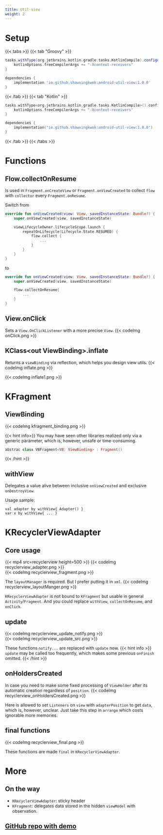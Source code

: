 ```yaml
---
title: Util-view
weight: 2
---
```


# Setup
{{< tabs >}}
{{< tab "Groovy" >}}

```groovy
tasks.withType(org.jetbrains.kotlin.gradle.tasks.KotlinCompile).configureEach{
    kotlinOptions.freeCompilerArgs += "-Xcontext-receivers"
}

dependencies {
    implementation 'io.github.shawxingkwok:android-util-view:1.0.0'
}
```
{{< /tab >}}
{{< tab "Kotlin" >}}

```kotlin
tasks.withType<org.jetbrains.kotlin.gradle.tasks.KotlinCompile>().configureEach {
    kotlinOptions.freeCompilerArgs += "-Xcontext-receivers"
}

dependencies {
    implementation("io.github.shawxingkwok:android-util-view:1.0.0")
}
```
{{< /tab >}}
{{< /tabs >}}

# Functions
## Flow.collectOnResume
Is used in `Fragment.onCreateView` or `Fragment.onViewCreated` to 
collect `flow` with `collector` every `Fragment.onResume`.

Switch from
```kotlin
override fun onViewCreated(view: View, savedInstanceState: Bundle?) {
    super.onViewCreated(view, savedInstanceState)

    viewLifecycleOwner.lifecycleScope.launch {
        repeatOnLifecycle(Lifecycle.State.RESUMED) {
            flow.collect {
                ...
            }
        }
    }
}
```
to
```kotlin
override fun onViewCreated(view: View, savedInstanceState: Bundle?) {
    super.onViewCreated(view, savedInstanceState)

    flow.collectOnResume{
        ...
    }
}
```

## View.onClick
Sets a `View.OnClickListener` with a more precise `View`.
{{< codeImg onClick.png >}}

## KClass\<out ViewBinding>.inflate
Returns a `viewBinding` via reflection, which helps you design view utils.
{{< codeImg inflate.png >}}

{{< codeImg inflate1.png >}}

# KFragment
## ViewBinding
{{< codeImg kfragment_binding.png >}}

{{< hint info>}}
You may have seen other libraries realized only via a generic parameter, which is, however, unsafe or 
time-consuming.
```kotlin
abstrac class VBFragment<VB: ViewBinding> : Fragment()
```
{{< /hint >}}
 
## withView
Delegates a value alive between inclusive `onViewCreated` and exclusive `onDestroyView`.

Usage sample:
```
val adapter by withView{ Adapter() }
var x by withView{ ... }
```

# KRecyclerViewAdapter
## Core usage
{{< mp4 src=recyclerview height=500 >}}
{{< codeImg recyclerview_adapter.png >}}
<br>
{{< codeImg recyclerview_fragment.png >}}

The `layoutManager` is required. But I prefer putting it in `xml`.
{{< codeImg recyclerview_layoutManger.png >}}

`KRecyclerViewAdapter` is not bound to `KFragment` but usable in general `Activity`/`Fragment`. 
And you could replace `withView`, `collectOnResume`, and `onClick`.

## update
{{< codeImg recyclerview_update_notify.png >}}
<br>
{{< codeImg recyclerview_update_src.png >}}

These functions `notify...`  are replaced with `update` now.
{{< hint info >}}
`update` may be called too frequently, which makes some previous `onFinish` omitted.
{{< /hint >}}

## onHoldersCreated
In case you need to make some fixed processing of  `ViewHolder` after its automatic creation regardless of `position`.
{{< codeImg recyclerview_onHoldersCreated.png >}}

Here is allowed to set `Listeners` on `view` with `adapterPosition` to get `data`, which is, however, unclear. Just
take this step in `arrange` which costs ignorable more memories.

## final functions 
{{< codeImg recyclerview_final.png >}}

These functions are made `final` in `KRecyclerViewAdapter`.

# More 
## On the way
- `KRecyclerViewAdapter`: sticky header
- `KFragment`: delegates data stored in the hidden `viewModel` with observation. 

## <a href="https://github.com/ShawxingKwok/AndroidUtil-View" target="_blank"> GitHub repo with demo</a>